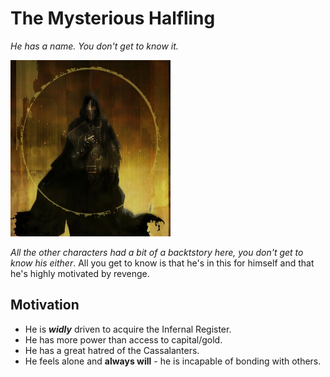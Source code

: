 # The Mysterious Halfling 
*He has a name. You don't get to know it.*

![image](https://github.com/gregofgreg5/magick-ink2020/blob/main/images/mysterious-halfling-pic.jpg?raw=true)

*All the other characters had a bit of a backtstory here, you don't get to know his either*. All you get to know is that he's in this for himself and that he's highly motivated by revenge.

## Motivation
* He is ***widly*** driven to acquire the Infernal Register.
* He has more power than access to capital/gold.
* He has a great hatred of the Cassalanters.
* He feels alone and **always will** - he is incapable of bonding with others.



